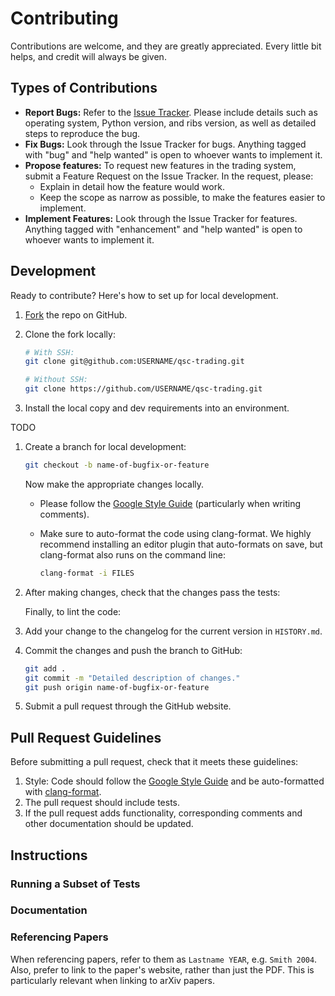 # Contributing

Contributions are welcome, and they are greatly appreciated. Every little bit
helps, and credit will always be given.

## Types of Contributions

- **Report Bugs:** Refer to the
  [Issue Tracker](https://github.com/quantsc/qsc-trading/issues). Please
  include details such as operating system, Python version, and ribs version,
  as well as detailed steps to reproduce the bug.
- **Fix Bugs:** Look through the Issue Tracker for bugs. Anything tagged with
  "bug" and "help wanted" is open to whoever wants to implement it.
- **Propose features:** To request new features in the trading system, submit
  a Feature Request on the Issue Tracker. In the request, please:
  - Explain in detail how the feature would work.
  - Keep the scope as narrow as possible, to make the features easier to
    implement.
- **Implement Features:** Look through the Issue Tracker for features. Anything
  tagged with "enhancement" and "help wanted" is open to whoever wants to
  implement it.

## Development

Ready to contribute? Here's how to set up for local development.

1. [Fork](https://github.com/qsc/qsc-trading/fork) the repo on GitHub.
1. Clone the fork locally:

   ```bash
   # With SSH:
   git clone git@github.com:USERNAME/qsc-trading.git

   # Without SSH:
   git clone https://github.com/USERNAME/qsc-trading.git
   ```

1. Install the local copy and dev requirements into an environment.

TODO

1. Create a branch for local development:

   ```bash
   git checkout -b name-of-bugfix-or-feature
   ```

   Now make the appropriate changes locally.

   - Please follow the
     [Google Style Guide](https://google.github.io/styleguide/cppguide.html)
     (particularly when writing comments).
   - Make sure to auto-format the code using clang-format. We highly recommend
     installing an editor plugin that auto-formats on save, but clang-format
     also runs on the command line:

     ```bash
     clang-format -i FILES
     ```

1. After making changes, check that the changes pass the tests:

   Finally, to lint the code:

1. Add your change to the changelog for the current version in `HISTORY.md`.

1. Commit the changes and push the branch to GitHub:

   ```bash
   git add .
   git commit -m "Detailed description of changes."
   git push origin name-of-bugfix-or-feature
   ```

1. Submit a pull request through the GitHub website.

## Pull Request Guidelines

Before submitting a pull request, check that it meets these guidelines:

1. Style: Code should follow the
   [Google Style Guide](https://google.github.io/styleguide/cppguide.html) and be
   auto-formatted with [clang-format](https://clang.llvm.org/docs/ClangFormat.html).
1. The pull request should include tests.
1. If the pull request adds functionality, corresponding comments and other
   documentation should be updated.

## Instructions

### Running a Subset of Tests

### Documentation

### Referencing Papers

When referencing papers, refer to them as `Lastname YEAR`, e.g. `Smith 2004`.
Also, prefer to link to the paper's website, rather than just the PDF. This is
particularly relevant when linking to arXiv papers.
